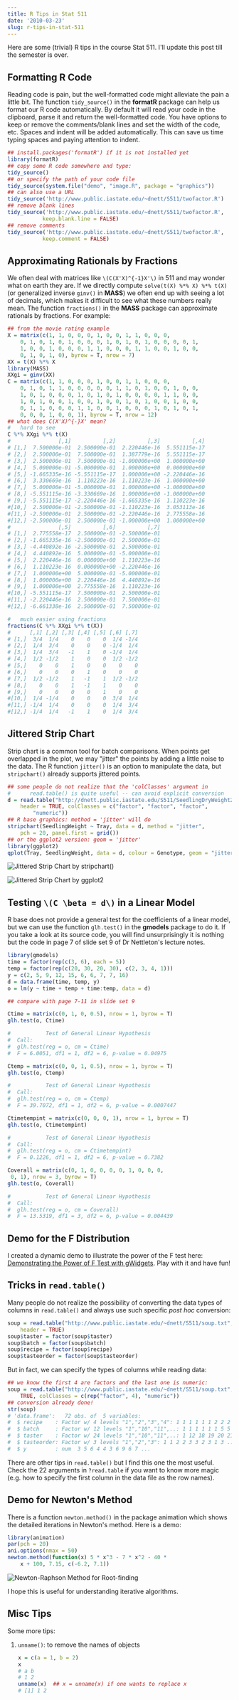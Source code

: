 ```yaml
---
title: R Tips in Stat 511
date: '2010-03-23'
slug: r-tips-in-stat-511
---
```


Here are some (trivial) R tips in the course Stat 511. I'll update this post till the semester is over.

## Formatting R Code

Reading code is pain, but the well-formatted code might alleviate the pain a little bit. The function `tidy_source()` in the **formatR** package can help us format our R code automatically. By default it will read your code in the clipboard, parse it and return the well-formatted code. You have options to keep or remove the comments/blank lines and set the width of the code, etc. Spaces and indent will be added automatically. This can save us time typing spaces and paying attention to indent.

```r 
## install.packages('formatR') if it is not installed yet
library(formatR)
## copy some R code somewhere and type:
tidy_source()
## or specify the path of your code file
tidy_source(system.file("demo", "image.R", package = "graphics"))
## can also use a URL
tidy_source('http://www.public.iastate.edu/~dnett/S511/twofactor.R')
## remove blank lines
tidy_source('http://www.public.iastate.edu/~dnett/S511/twofactor.R',
           keep.blank.line = FALSE)
## remove comments
tidy_source('http://www.public.iastate.edu/~dnett/S511/twofactor.R',
           keep.comment = FALSE)
```

## Approximating Rationals by Fractions

We often deal with matrices like `\(C(X'X)^{-1}X'\)` in 511 and may wonder what on earth they are. If we directly compute `solve(t(X) %*% X) %*% t(X)` (or generalized inverse `ginv()` in **MASS**) we often end up with seeing a lot of decimals, which makes it difficult to see what these numbers really mean. The function `fractions()` in the **MASS** package can approximate rationals by fractions. For example:

```r 
## from the movie rating example
X = matrix(c(1, 1, 0, 0, 0, 1, 0, 0, 1, 1, 0, 0, 0,
    0, 1, 0, 1, 0, 1, 0, 0, 0, 1, 0, 1, 0, 1, 0, 0, 0, 0, 1,
    1, 0, 0, 1, 0, 0, 0, 1, 1, 0, 0, 0, 1, 1, 0, 0, 1, 0, 0,
    0, 1, 0, 1, 0), byrow = T, nrow = 7)
XX = t(X) %*% X
library(MASS)
XXgi = ginv(XX)
C = matrix(c(1, 1, 0, 0, 0, 1, 0, 0, 1, 1, 0, 0, 0,
    0, 1, 0, 1, 1, 0, 0, 0, 0, 0, 1, 1, 0, 1, 0, 0, 1, 0, 0,
    1, 0, 1, 0, 0, 0, 1, 0, 1, 0, 1, 0, 0, 0, 0, 1, 1, 0, 0,
    1, 0, 1, 0, 0, 1, 0, 0, 1, 0, 0, 1, 0, 1, 0, 0, 1, 0, 0,
    0, 1, 1, 0, 0, 0, 1, 1, 0, 0, 1, 0, 0, 0, 1, 0, 1, 0, 1,
    0, 0, 0, 1, 0, 0, 1), byrow = T, nrow = 12)
## what does C(X'X)^{-}X' mean?
#   hard to see
C %*% XXgi %*% t(X)
#               [,1]          [,2]          [,3]          [,4]
# [1,]  7.500000e-01  2.500000e-01  2.220446e-16  5.551115e-17
# [2,]  2.500000e-01  7.500000e-01  1.387779e-16  5.551115e-17
# [3,]  2.500000e-01  7.500000e-01 -1.000000e+00  1.000000e+00
# [4,]  5.000000e-01 -5.000000e-01  1.000000e+00  0.000000e+00
# [5,] -1.665335e-16 -5.551115e-17  1.000000e+00 -2.220446e-16
# [6,]  3.330669e-16  1.110223e-16  1.110223e-16  1.000000e+00
# [7,]  5.000000e-01 -5.000000e-01  1.000000e+00 -1.000000e+00
# [8,] -5.551115e-16 -3.330669e-16  1.000000e+00 -1.000000e+00
# [9,] -5.551115e-17 -2.220446e-16 -1.665335e-16  1.110223e-16
#[10,]  2.500000e-01 -2.500000e-01 -1.110223e-16  3.053113e-16
#[11,] -2.500000e-01  2.500000e-01 -2.220446e-16  2.775558e-16
#[12,] -2.500000e-01  2.500000e-01 -1.000000e+00  1.000000e+00
#               [,5]          [,6]          [,7]
# [1,]  2.775558e-17  2.500000e-01 -2.500000e-01
# [2,] -1.665335e-16 -2.500000e-01  2.500000e-01
# [3,] -4.440892e-16 -2.500000e-01  2.500000e-01
# [4,]  4.440892e-16  5.000000e-01 -5.000000e-01
# [5,]  2.220446e-16  0.000000e+00  1.110223e-16
# [6,]  1.110223e-16  0.000000e+00 -2.220446e-16
# [7,]  1.000000e+00  5.000000e-01 -5.000000e-01
# [8,]  1.000000e+00  2.220446e-16  4.440892e-16
# [9,]  1.000000e+00  2.775558e-16  1.110223e-16
#[10,] -5.551115e-17  7.500000e-01  2.500000e-01
#[11,] -2.220446e-16  2.500000e-01  7.500000e-01
#[12,] -6.661338e-16  2.500000e-01  7.500000e-01

#   much easier using fractions
fractions(C %*% XXgi %*% t(X))
#      [,1] [,2] [,3] [,4] [,5] [,6] [,7]
# [1,]  3/4  1/4    0    0    0  1/4 -1/4
# [2,]  1/4  3/4    0    0    0 -1/4  1/4
# [3,]  1/4  3/4   -1    1    0 -1/4  1/4
# [4,]  1/2 -1/2    1    0    0  1/2 -1/2
# [5,]    0    0    1    0    0    0    0
# [6,]    0    0    0    1    0    0    0
# [7,]  1/2 -1/2    1   -1    1  1/2 -1/2
# [8,]    0    0    1   -1    1    0    0
# [9,]    0    0    0    0    1    0    0
#[10,]  1/4 -1/4    0    0    0  3/4  1/4
#[11,] -1/4  1/4    0    0    0  1/4  3/4
#[12,] -1/4  1/4   -1    1    0  1/4  3/4
```

## Jittered Strip Chart

Strip chart is a common tool for batch comparisons. When points get overlapped in the plot, we may "jitter" the points by adding a little noise to the data. The R function `jitter()` is an option to manipulate the data, but `stripchart()` already supports jittered points.

```r 
## some people do not realize that the 'colClasses' argument in
#      read.table() is quite useful -- can avoid explicit conversion
d = read.table("http://dnett.public.iastate.edu/S511/SeedlingDryWeight2.txt",
    header = TRUE, colClasses = c("factor", "factor", "factor",
        "numeric"))
## R base graphics: method = 'jitter' will do
stripchart(SeedlingWeight ~ Tray, data = d, method = "jitter",
    pch = 20, panel.first = grid())
## or the ggplot2 version: geom = 'jitter'
library(ggplot2)
qplot(Tray, SeedlingWeight, data = d, colour = Genotype, geom = "jitter")
```

![Jittered Strip Chart by stripchart()](https://db.yihui.name/imgur/7vqwE.png)

![Jittered Strip Chart by ggplot2](https://db.yihui.name/imgur/1Rv8t.png)

## Testing `\(C \beta = d\)` in a Linear Model

R base does not provide a general test for the coefficients of a linear model, but we can use the function `glh.test()` in the **gmodels** package to do it. If you take a look at its source code, you will find unsurprisingly it is nothing but the code in page 7 of slide set 9 of Dr Nettleton's lecture notes.

```r 
library(gmodels)
time = factor(rep(c(3, 6), each = 5))
temp = factor(rep(c(20, 30, 20, 30), c(2, 3, 4, 1)))
y = c(2, 5, 9, 12, 15, 6, 6, 7, 7, 16)
d = data.frame(time, temp, y)
o = lm(y ~ time + temp + time:temp, data = d)

## compare with page 7-11 in slide set 9

Ctime = matrix(c(0, 1, 0, 0.5), nrow = 1, byrow = T)
glh.test(o, Ctime)

#           Test of General Linear Hypothesis
#  Call:
#  glh.test(reg = o, cm = Ctime)
#  F = 6.0051, df1 = 1, df2 = 6, p-value = 0.04975

Ctemp = matrix(c(0, 0, 1, 0.5), nrow = 1, byrow = T)
glh.test(o, Ctemp)

#           Test of General Linear Hypothesis
#  Call:
#  glh.test(reg = o, cm = Ctemp)
#  F = 39.7072, df1 = 1, df2 = 6, p-value = 0.0007447

Ctimetempint = matrix(c(0, 0, 0, 1), nrow = 1, byrow = T)
glh.test(o, Ctimetempint)

#           Test of General Linear Hypothesis
#  Call:
#  glh.test(reg = o, cm = Ctimetempint)
#  F = 0.1226, df1 = 1, df2 = 6, p-value = 0.7382

Coverall = matrix(c(0, 1, 0, 0, 0, 0, 1, 0, 0, 0,
 0, 1), nrow = 3, byrow = T)
glh.test(o, Coverall)

#           Test of General Linear Hypothesis
#  Call:
#  glh.test(reg = o, cm = Coverall)
#  F = 13.5319, df1 = 3, df2 = 6, p-value = 0.004439
```

## Demo for the F Distribution

I created a dynamic demo to illustrate the power of the F test here: [Demonstrating the Power of F Test with gWidgets](/en/2010/04/demonstrating-the-power-of-f-test-with-gwidgets/). Play with it and have fun!

## Tricks in `read.table()`

Many people do not realize the possibility of converting the data types of columns in `read.table()` and always use such specific _post hoc_ conversion:

```r 
soup = read.table("http://www.public.iastate.edu/~dnett/S511/soup.txt",
    header = TRUE)
soup$taster = factor(soup$taster)
soup$batch = factor(soup$batch)
soup$recipe = factor(soup$recipe)
soup$tasteorder = factor(soup$tasteorder)
```

But in fact, we can specify the types of columns while reading data:

```r 
## we know the first 4 are factors and the last one is numeric:
soup = read.table("http://www.public.iastate.edu/~dnett/S511/soup.txt",
    TRUE, colClasses = c(rep("factor", 4), "numeric"))
## conversion already done!
str(soup)
# 'data.frame':   72 obs. of  5 variables:
#  $ recipe    : Factor w/ 4 levels "1","2","3","4": 1 1 1 1 1 1 2 2 2 2 ...
#  $ batch     : Factor w/ 12 levels "1","10","11",..: 1 1 1 1 1 1 5 5 5 5 ...
#  $ taster    : Factor w/ 24 levels "1","10","11",..: 1 12 18 19 20 21 1 12 18 19 ...
#  $ tasteorder: Factor w/ 3 levels "1","2","3": 1 1 2 2 3 3 2 3 1 3 ...
#  $ y         : num  3 5 6 4 4 3 6 9 6 7 ...
```

There are other tips in `read.table()` but I find this one the most useful. Check the 22 arguments in `?read.table` if you want to know more magic (e.g. how to specify the first column in the data file as the row names).

## Demo for Newton's Method

There is a function `newton.method()` in the package animation which shows the detailed iterations in Newton's method. Here is a demo:

```r 
library(animation)
par(pch = 20)
ani.options(nmax = 50)
newton.method(function(x) 5 * x^3 - 7 * x^2 - 40 *
    x + 100, 7.15, c(-6.2, 7.1))
```

![Newton-Raphson Method for Root-finding](https://db.yihui.name/imgur/Xj25I.gif)

I hope this is useful for understanding iterative algorithms.

## Misc Tips

Some more tips:

1. `unname()`: to remove the names of objects

    ```r
    x = c(a = 1, b = 2)
    x
    # a b
    # 1 2
    unname(x)  ## x = unname(x) if one wants to replace x
    # [1] 1 2
    ```
